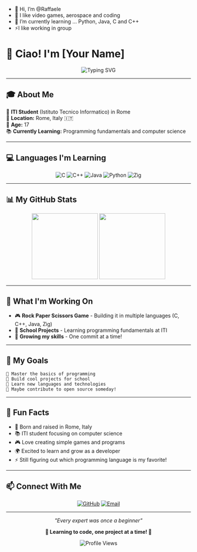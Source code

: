 - 👋 Hi, I’m @Raffaele
- 👀 I like video games, aerospace and coding
- 🌱 I’m currently learning ... Python, Java, C and C++
- ⚡I like working in group

<!---
Ra77a3l3-jar/Ra77a3l3-jar is a ✨ special ✨ repository because its `README.md` (this file) appears on your GitHub profile.
You can click the Preview link to take a look at your changes.
--->
# 👋 Ciao! I'm [Your Name]

<div align="center">
  
![Typing SVG](https://readme-typing-svg.herokuapp.com?font=Fira+Code&size=20&duration=3000&pause=1000&color=36BCF7&center=true&vCenter=true&width=435&lines=17+Year+Old+Student;Learning+to+Code;Rome%2C+Italy+🇮🇹)

</div>

---

## 🎓 About Me

🏫 **ITI Student** (Istituto Tecnico Informatico) in Rome  
📍 **Location:** Rome, Italy 🇮🇹  
🎂 **Age:** 17  
📚 **Currently Learning:** Programming fundamentals and computer science  

---

## 💻 Languages I'm Learning

<div align="center">

![C](https://img.shields.io/badge/C-00599C?style=for-the-badge&logo=c&logoColor=white)
![C++](https://img.shields.io/badge/C++-00599C?style=for-the-badge&logo=c%2B%2B&logoColor=white)
![Java](https://img.shields.io/badge/Java-ED8B00?style=for-the-badge&logo=openjdk&logoColor=white)
![Python](https://img.shields.io/badge/Python-3776AB?style=for-the-badge&logo=python&logoColor=white)
![Zig](https://img.shields.io/badge/Zig-F7A41D?style=for-the-badge&logo=zig&logoColor=white)

</div>

---

## 📊 My GitHub Stats

<div align="center">
  
<img height="180em" src="https://github-readme-stats.vercel.app/api?username=YOUR_USERNAME&show_icons=true&theme=radical&include_all_commits=true"/>
<img height="180em" src="https://github-readme-stats.vercel.app/api/top-langs/?username=YOUR_USERNAME&layout=compact&theme=radical"/>

</div>

---

## 🚀 What I'm Working On

- 🎮 **Rock Paper Scissors Game** - Building it in multiple languages (C, C++, Java, Zig)
- 📖 **School Projects** - Learning programming fundamentals at ITI
- 🌱 **Growing my skills** - One commit at a time!

---

## 🎯 My Goals

```
🔹 Master the basics of programming
🔹 Build cool projects for school
🔹 Learn new languages and technologies
🔹 Maybe contribute to open source someday!
```

---

## 🌟 Fun Facts

- 🍝 Born and raised in Rome, Italy
- 📚 ITI student focusing on computer science
- 🎮 Love creating simple games and programs
- 🌍 Excited to learn and grow as a developer
- ⚡ Still figuring out which programming language is my favorite!

---

## 📫 Connect With Me

<div align="center">

[![GitHub](https://img.shields.io/badge/GitHub-181717?style=for-the-badge&logo=github&logoColor=white)](https://github.com/YOUR_USERNAME)
[![Email](https://img.shields.io/badge/Email-D14836?style=for-the-badge&logo=gmail&logoColor=white)](mailto:your.email@example.com)

</div>

---

<div align="center">
  
*"Every expert was once a beginner"*

**🚀 Learning to code, one project at a time! 🚀**

![Profile Views](https://komarev.com/ghpvc/?username=YOUR_USERNAME&color=blue&style=flat-square)

</div>
